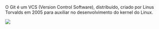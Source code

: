O Git é um VCS (Version Control
Software), distribuído, criado por
Linus Torvalds em 2005 para auxiliar
no desenvolvimento do kernel do Linux.

<img src="/images/linus.jpeg">
